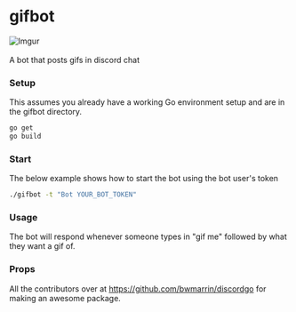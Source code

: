 # gifbot
![Imgur](https://media.giphy.com/media/uLECAddeoL93q/giphy.gif)<br><br>
A bot that posts gifs in discord chat

### Setup

This assumes you already have a working Go environment setup and are in the gifbot directory.

```sh
go get
go build
```
### Start
The below example shows how to start the bot using the bot user's token

```sh
./gifbot -t "Bot YOUR_BOT_TOKEN"
```

### Usage
The bot will respond whenever someone types in "gif me" followed by what they want a gif of.


### Props
All the contributors over at https://github.com/bwmarrin/discordgo for making an awesome package.
